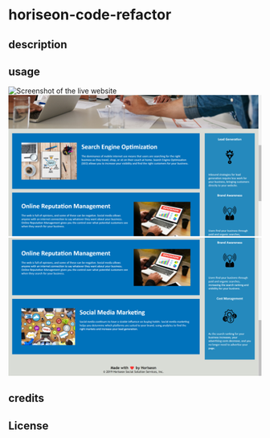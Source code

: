 # horiseon-code-refactor

## description

## usage
<img src="assets\images\photos for README\Screenshot-1.png" alt="Screenshot of the live website" >

<img src="assets\images\photos for README\Screenshot-2.png" atl="Screenshot of the live website">

<img src="assets\images\photos for README\Screenshot-3.png" atl="Screenshot of the live website">

## credits

## License


